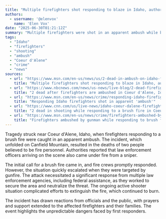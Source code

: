 ```yaml
---
title: "Multiple firefighters shot responding to blaze in Idaho, authorities say"
authors:
  - username: '@elenvox'
    name: 'Elen Vox'
date: "2025-06-30T01:21:12Z"
summary: "Multiple firefighters were shot in an apparent ambush while battling a brush fire near Coeur d'Alene, Idaho, an incident that also saw police take sniper fire and resulted in two fatalities."
tags:
  - "Idaho"
  - "firefighters"
  - "shooting"
  - "ambush"
  - "Coeur d'Alene"
  - "crime"
  - "news"
sources:
  - url: "https://www.msn.com/en-us/news/us/2-dead-in-ambush-on-idaho-firefighters-responding-to-blaze-sheriff-says/ar-AA1HEmOS"
    title: "Multiple firefighters shot responding to blaze in Idaho, authorities say"
  - url: "https://www.nbcnews.com/news/us-news/live-blog/2-dead-firefighters-ambushed-coeur-dalene-idaho-live-updates-rcna215857"
    title: "2 dead after firefighters are ambushed in Coeur d'Alene, Idaho: Live Updates"
  - url: "https://www.msn.com/en-us/news/crime/responding-idaho-firefighters-shot-in-apparent-ambush/ar-AA1HEB1X"
    title: "Responding Idaho firefighters shot in apparent 'ambush'"
  - url: "https://www.cnn.com/us/live-news/idaho-coeur-dalene-firefighters-shooting"
    title: "2 dead in shooting while responding to a brush fire in Coeur d’Alene, Idaho"
  - url: "https://www.msn.com/en-us/news/crime/firefighters-ambushed-by-gunman-while-responding-to-brush-fire-in-idaho-sheriff/ar-AA1HEtXs"
    title: "Firefighters ambushed by gunman while responding to brush fire in Idaho: Sheriff"
---
```


Tragedy struck near Coeur d'Alene, Idaho, when firefighters responding to a brush fire were caught in an apparent ambush. The incident, which unfolded on Canfield Mountain, resulted in the deaths of two people believed to be fire personnel. Authorities reported that law enforcement officers arriving on the scene also came under fire from a sniper.

The initial call for a brush fire came in, and fire crews promptly responded. However, the situation quickly escalated when they were targeted by gunfire. The attack necessitated a significant response from multiple law enforcement agencies, including federal assistance, as they worked to secure the area and neutralize the threat. The ongoing active shooter situation complicated efforts to extinguish the fire, which continued to burn.

The incident has drawn reactions from officials and the public, with prayers and support extended to the affected firefighters and their families. The event highlights the unpredictable dangers faced by first responders.
